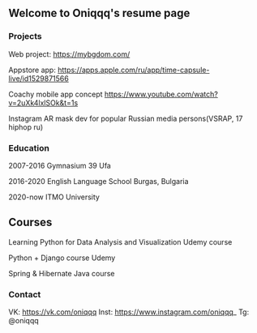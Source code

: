 ## Welcome to Oniqqq's resume page

### Projects

Web project: https://mybgdom.com/

Appstore app: https://apps.apple.com/ru/app/time-capsule-live/id1529871566

Coachy mobile app concept https://www.youtube.com/watch?v=2uXk4lxlSOk&t=1s

Instagram AR mask dev for popular Russian media persons(VSRAP, 17 hiphop ru)

### Education

2007-2016 Gymnasium 39 Ufa

2016-2020 English Language School Burgas, Bulgaria

2020-now ITMO University

## Courses

Learning Python for Data Analysis and Visualization Udemy course

Python + Django course Udemy

Spring & Hibernate Java course 

### Contact

VK: https://vk.com/oniqqq
Inst: https://www.instagram.com/oniqqq_
Tg: @oniqqq

